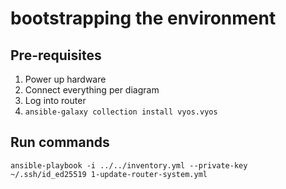 # bootstrapping the environment

## Pre-requisites

1. Power up hardware
1. Connect everything per diagram
1. Log into router
1. `ansible-galaxy collection install vyos.vyos`

## Run commands

`ansible-playbook -i ../../inventory.yml --private-key ~/.ssh/id_ed25519 1-update-router-system.yml`

